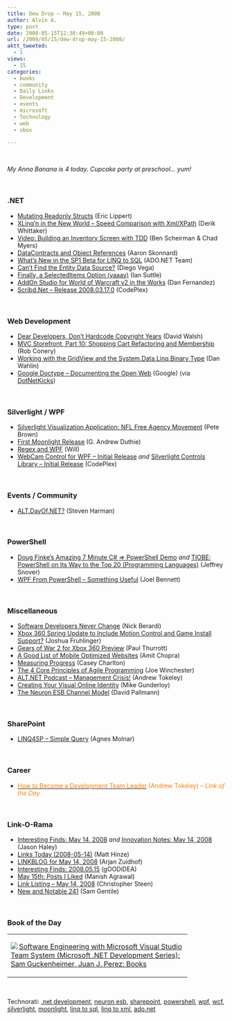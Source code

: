 ```yaml
---
title: Dew Drop – May 15, 2008
author: Alvin A.
type: post
date: 2008-05-15T12:38:49+00:00
url: /2008/05/15/dew-drop-may-15-2008/
aktt_tweeted:
  - 1
views:
  - 15
categories:
  - books
  - community
  - Daily Links
  - Development
  - events
  - microsoft
  - Technology
  - web
  - xbox

---
```

&nbsp;

_My Anna Banana is 4 today. Cupcake party at preschool&#8230; yum!_

&nbsp;

### .NET

  * <a href="http://blogs.msdn.com/ericlippert/archive/2008/05/14/mutating-readonly-structs.aspx" target="_blank">Mutating Readonly Structs</a> (Eric Lippert)
  * <a href="http://devlicio.us/blogs/derik_whittaker/archive/2008/05/14/xlinq-n-in-the-new-world-speed-comparison-with-xml-xpath.aspx" target="_blank">XLinq&#8217;n in the New World &#8211; Speed Comparison with Xml/XPath</a> (Derik Whittaker)
  * <a href="http://www.benscheirman.com/screencasts/tdd-inventory/" target="_blank">Video: Building an Inventory Screen with TDD</a> (Ben Scheirman & Chad Myers)
  * <a href="http://www.pluralsight.com/blogs/aaron/archive/2008/05/14/50943.aspx" target="_blank">DataContracts and Object References</a> (Aaron Skonnard)
  * <a href="http://blogs.msdn.com/adonet/archive/2008/05/14/what-s-new-in-the-sp1-beta-for-linq-to-sql.aspx" target="_blank">What&#8217;s New in the SP1 Beta for LINQ to SQL</a> (ADO.NET Team)
  * <a href="http://blogs.msdn.com/adonet/archive/2008/05/14/can-t-find-the-entity-data-source.aspx" target="_blank">Can&#8217;t Find the Entity Data Source?</a> (Diego Vega)
  * <a href="http://www.iansuttle.com/blog/post/Finally2c-a-SelectedItems-Option-(yaaay).aspx" target="_blank">Finally, a SelectedItems Option (yaaay)</a> (Ian Suttle)
  * <a href="http://blogs.msdn.com/danielfe/archive/2008/05/14/addon-studio-for-world-of-warcraft-v-2-0-in-the-works.aspx" target="_blank">AddOn Studio for World of Warcraft v2 in the Works</a> (Dan Fernandez)
  * <a href="http://www.codeplex.com/scribdnet/Release/ProjectReleases.aspx?ReleaseId=11788" target="_blank">Scribd.Net &#8211; Release 2008.03.17.0</a> (CodePlex)

&nbsp;

### Web Development

  * <a href="http://davidwalsh.name/dear-developers-hardcode-copyright-year" target="_blank">Dear Developers, Don&#8217;t Hardcode Copyright Years</a> (David Walsh)
  * <a href="http://blog.wekeroad.com/mvc-storefront/mvcstore-part-10/" target="_blank">MVC Storefront, Part 10: Shopping Cart Refactoring and Membership</a> (Rob Conery)
  * <a href="http://weblogs.asp.net/dwahlin/archive/2008/05/14/working-with-the-gridview-and-the-system-data-linq-binary-type.aspx" target="_blank">Working with the GridView and the System.Data.Linq.Binary Type</a> (Dan Wahlin)
  * <a href="http://code.google.com/doctype/" target="_blank">Google Doctype &#8211; Documenting the Open Web</a> (Google) (via <a href="http://www.dotnetkicks.com/community/Google_Doctype" target="_blank">DotNetKicks</a>)

&nbsp;

### Silverlight / WPF

  * <a href="http://community.irritatedvowel.com/blogs/pete_browns_blog/archive/2008/05/14/Silverlight-Visualization-Application_3A00_-NFL-Free-Agency-Movement.aspx" target="_blank">Silverlight Visualization Application: NFL Free Agency Movement</a> (Pete Brown)
  * <a href="http://blogs.msdn.com/gduthie/archive/2008/05/14/first-moonlight-release.aspx" target="_blank">First Moonlight Release</a> (G. Andrew Duthie)
  * <a href="http://statestreetgang.net/post/2008/05/Regex-and-WPF.aspx" target="_blank">Regex and WPF</a> (Will)
  * <a href="http://www.codeplex.com/wpfcap/Release/ProjectReleases.aspx?ReleaseId=13380" target="_blank">WebCam Control for WPF &#8211; Initial Release</a>&nbsp;_and_ <a href="http://www.codeplex.com/SharpControls/Release/ProjectReleases.aspx?ReleaseId=13382" target="_blank">Silverlight Controls Library &#8211; Initial Release</a> (CodePlex)

&nbsp;

### Events / Community

  * <a href="http://stevenharman.net/blog/archive/2008/05/13/alt.dayof.net.aspx" target="_blank">ALT.DayOf.NET?</a> (Steven Harman)

&nbsp;

### PowerShell

  * <a href="http://blogs.msdn.com/powershell/archive/2008/05/14/doug-finke-s-amazing-7-minute-c-powershell-demo.aspx" target="_blank">Doug Finke&#8217;s Amazing 7 Minute C# => PowerShell Demo</a>&nbsp;_and_ <a href="http://blogs.msdn.com/powershell/archive/2008/05/15/tiobe-powershell-on-its-way-to-the-top-20-programming-languages.aspx" target="_blank">TIOBE: PowerShell on Its Way to the Top 20 (Programming Languages)</a> (Jeffrey Snover)
  * <a href="http://HuddledMasses.org/wpf-from-powershell-something-useful/" target="_blank">WPF From PowerShell &#8211; Something Useful</a> (Joel Bennett)

&nbsp;

### Miscellaneous

  * <a href="http://www.coderjournal.com/2008/05/software-developers-never-change/" target="_blank">Software Developers Never Change</a> (Nick Berardi)
  * <a href="http://www.engadget.com/2008/05/14/xbox-360-spring-update-to-include-motion-control-and-game-instal/" target="_blank">Xbox 360 Spring Update to Include Motion Control and Game Install Support?</a> (Joshua Fruhlinger)
  * <a href="http://community.winsupersite.com/blogs/paul/archive/2008/05/14/gears-of-war-2-preview.aspx" target="_blank">Gears of War 2 for Xbox 360 Preview</a> (Paul Thurrott)
  * <a href="http://blogs.msdn.com/amit_chopra/archive/2008/05/02/a-good-list-of-mobile-optimised-websites.aspx" target="_blank">A Good List of Mobile Optimized Websites</a> (Amit Chopra)
  * <a href="http://devlicio.us/blogs/casey/archive/2008/05/15/measuring-progress.aspx" target="_blank">Measuring Progress</a> (Casey Charlton)
  * <a href="http://xml.sys-con.com/read/522904.htm" target="_blank">The 4 Core Principles of Agile Programming</a> (Joe Winchester)
  * <a href="http://andrewtokeley.net/archive/2008/05/14/alt.net-podcast---management-crisis.aspx" target="_blank">ALT.NET Podcast &#8211; Management Crisis!</a> (Andrew Tokeley)
  * <a href="http://webworkerdaily.com/2008/05/14/creating-your-visual-online-identity/" target="_blank">Creating Your Visual Online Identity</a> (Mike Gunderloy)
  * <a href="http://davidpallmann.spaces.live.com/Blog/cns!E95EF9DC3FDB978E!480.entry" target="_blank">The Neuron ESB Channel Model</a> (David Pallmann)

&nbsp;

### SharePoint

  * <a href="http://www.sharepointblogs.com/aghy/archive/2008/05/15/linq4sp-simple-query.aspx" target="_blank">LINQ4SP &#8211; Simple Query</a> (Agnes Molnar)

&nbsp;

### Career

  * <a href="http://andrewtokeley.net/archive/2008/05/02/how-to-become-a-development-team-leader.aspx" target="_blank"><font color="#ff8000">How to Become a Development Team Leader</font></a> <font color="#ff8000">(Andrew Tokeley) <em>&#8211; Link of the Day</em></font>

&nbsp;

### Link-O-Rama

  * <a href="http://jasonhaley.com/blog/archive/2008/05/14/141650.aspx" target="_blank">Interesting Finds: May 14, 2008</a>&nbsp;_and_ <a href="http://jasonhaley.com/blog/archive/2008/05/14/141651.aspx" target="_blank">Innovation Notes: May 14, 2008</a> (Jason Haley)
  * <a href="http://mhinze.com/links-today-2008-05-14/" target="_blank">Links Today (2008-05-14)</a> (Matt Hinze)
  * <a href="http://arjansworld.blogspot.com/2008/05/linkblog-for-may-14-2008.html" target="_blank">LINKBLOG for May 14, 2008</a> (Arjan Zuidhof)
  * <a href="http://weblogs.asp.net/yuanjian/archive/2008/05/15/interesting-finds-2008-05-15.aspx" target="_blank">Interesting Finds: 2008.05.15</a> (gOODiDEA)
  * <a href="http://geekswithblogs.net/emanish/archive/2008/05/14/122154.aspx" target="_blank">May 15th: Posts I Liked</a> (Manish Agrawal)
  * <a href="http://dotnetjunkies.com/WebLog/csteen/archive/2008/05/15/469011.aspx" target="_blank">Link Listing &#8211; May 14, 2008</a> (Christopher Steen)
  * <a href="http://samgentile.com/blogs/samgentile/archive/2008/05/15/new-and-notable-241.aspx" target="_blank">New and Notable 241</a> (Sam Gentile)

&nbsp;

### Book of the Day

<div class="wlWriterSmartContent" id="scid:7dc1bd33-94bd-46fd-a20b-0131235bcd47:4aa697f3-2b50-4bea-83c6-7844ad3f85a0" style="padding-right: 0px; display: inline; padding-left: 0px; float: none; padding-bottom: 0px; margin: 0px; padding-top: 0px">
  <table cellspacing="0" cellpadding="2" width="400" border="0" unselectable="on">
    <tr>
      <td valign="top" width="400">
        <p>
          <a title="Software Engineering with Microsoft Visual Studio Team System (Microsoft .NET Development Series): Sam Guckenheimer, Juan J. Perez: Books" href="http://www.amazon.com/exec/obidos/ASIN/0321278720/alvinashcraft-20"><img data-recalc-dims="1" decoding="async" src="https://i0.wp.com/images.amazon.com/images/P/0321278720.01.MZZZZZZZ.jpg?w=660" border="0" align="left" style="float:left" />Software Engineering with Microsoft Visual Studio Team System (Microsoft .NET Development Series): Sam Guckenheimer, Juan J. Perez: Books</a>
        </p>
      </td>
    </tr>
  </table>
</div>

&nbsp;

<div class="wlWriterSmartContent" id="scid:C16BAC14-9A3D-4c50-9394-FBFEF7A93539:eaaf4482-13a8-42b7-9f71-3fa2469cee33" style="padding-right: 0px; display: inline; padding-left: 0px; padding-bottom: 0px; margin: 0px; padding-top: 0px">
  <!--dotnetkickit-->
</div>

<div class="wlWriterSmartContent" id="scid:d7bf807d-7bb0-458a-811f-90c51817d5c2:5beb1f7c-bbe8-4a75-9a41-174203aea5b9" style="padding-right: 0px; display: inline; padding-left: 0px; padding-bottom: 0px; margin: 0px; padding-top: 0px">
  <p>
    <span class="TagSite">Technorati:</span> <a href="http://technorati.com/tag/.net+development" rel="tag" class="tag">.net development</a>, <a href="http://technorati.com/tag/neuron+esb" rel="tag" class="tag">neuron esb</a>, <a href="http://technorati.com/tag/sharepoint" rel="tag" class="tag">sharepoint</a>, <a href="http://technorati.com/tag/powershell" rel="tag" class="tag">powershell</a>, <a href="http://technorati.com/tag/wpf" rel="tag" class="tag">wpf</a>, <a href="http://technorati.com/tag/wcf" rel="tag" class="tag">wcf</a>, <a href="http://technorati.com/tag/silverlight" rel="tag" class="tag">silverlight</a>, <a href="http://technorati.com/tag/moonlight" rel="tag" class="tag">moonlight</a>, <a href="http://technorati.com/tag/linq+to+sql" rel="tag" class="tag">linq to sql</a>, <a href="http://technorati.com/tag/linq+to+xml" rel="tag" class="tag">linq to xml</a>, <a href="http://technorati.com/tag/ado.net" rel="tag" class="tag">ado.net</a><br /><!-- StartInsertedTags: .net development, neuron esb, sharepoint, powershell, wpf, wcf, silverlight, moonlight, linq to sql, linq to xml, ado.net :EndInsertedTags -->
  </p>
</div>